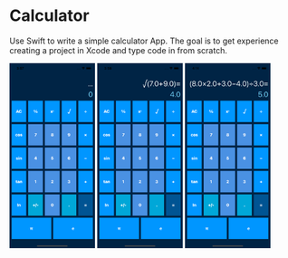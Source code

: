 # Calculator
Use Swift to write a simple calculator App. The goal is to get experience creating a project in Xcode and type code in from scratch.

<img src="./test0.png" width="30%" height="30%"> <img src="./test1.png" width="30%" height="30%"> <img src="./test2.png" width="30%" height="30%">
